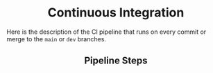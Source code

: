 # <div align="center"> Continuous Integration </div>

Here is the description of the CI pipeline that runs on every commit or merge to the `main` or `dev` branches.

## <div align="center">Pipeline Steps</div>
